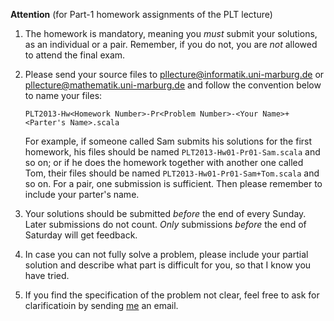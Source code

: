 **Attention** (for Part-1 homework assignments of the PLT lecture)

1. The homework is mandatory, meaning you _must_ submit your solutions, as an
   individual or a pair.  Remember, if you do not, you are _not_ allowed to
   attend the final exam.

2. Please send your source files to <pllecture@informatik.uni-marburg.de> or
   <pllecture@mathematik.uni-marburg.de> and follow the convention below to
   name your files:

    ```
    PLT2013-Hw<Homework Number>-Pr<Problem Number>-<Your Name>+<Parter's Name>.scala
    ```

    For example, if someone called Sam submits his solutions for the first
    homework, his files should be named `PLT2013-Hw01-Pr01-Sam.scala` and so
    on; or if he does the homework together with another one called Tom, their
    files should be named `PLT2013-Hw01-Pr01-Sam+Tom.scala` and so on.  For a
    pair, one submission is sufficient.  Then please remember to include your
    parter's name.

3. Your solutions should be submitted _before_ the end of every Sunday.  Later
   submissions do not count.  _Only_ submissions _before_ the end of Saturday
   will get feedback. 

4. In case you can not fully solve a problem, please include your partial
   solution and describe what part is difficult for you, so that I know you
   have tried.

5. If you find the specification of the problem not clear, feel free to ask for
   clarificatioin by sending [me](<day@informatik.uni-marbug.de>) an email.

